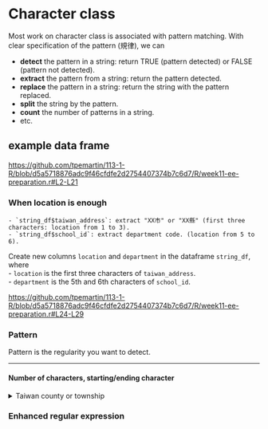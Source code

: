 # Character class

Most work on character class is associated with pattern matching. With clear specification of the pattern (規律), we can 

  - **detect** the pattern in a string: return TRUE (pattern detected) or FALSE (pattern not detected).  
  - **extract** the pattern from a string: return the pattern detected.  
  - **replace** the pattern in a string: return the string with the pattern replaced.  
  - **split** the string by the pattern.  
  - **count** the number of patterns in a string.  
  - etc. 

## example data frame


<https://github.com/tpemartin/113-1-R/blob/d5a5718876adc9f46cfdfe2d2754407374b7c6d7/R/week11-ee-preparation.r#L2-L21>

### When location is enough

    - `string_df$taiwan_address`: extract "XX市" or "XX縣" (first three characters: location from 1 to 3).  
    - `string_df$school_id`: extract department code. (location from 5 to 6).  

Create new columns `location` and `department` in the dataframe `string_df`, where  
    - `location` is the first three characters of `taiwan_address`.  
    - `department` is the 5th and 6th characters of `school_id`.  

<https://github.com/tpemartin/113-1-R/blob/d5a5718876adc9f46cfdfe2d2754407374b7c6d7/R/week11-ee-preparation.r#L24-L29>

### Pattern

Pattern is the regularity you want to detect.

***

#### Number of characters, starting/ending character

<details>
<summary>Taiwan county or township</summary>
  
  - three to five characters including an ending character.  
  - ending character is one of "鄉", "鎮", "區", "里".

> Extract the string from `string_df$taiwan_address` that fits the following pattern: it has three to five traditional Chinese characters of which the ending character is one of "鄉", "鎮", "區", or "里".

  - :exclamation: Trim off unwanted characters to shorten the sentence can enhance precision.
  
> Remove the first three characters of `string_df$taiwan_address` as `trimmed_taiwan_address` then extract the string from `trimmed_taiwan_address` that fits the following pattern: it has three to five traditional Chinese characters of which the ending character is one of "鄉", "鎮", "區", or "里".


</details>

### Enhanced regular expression